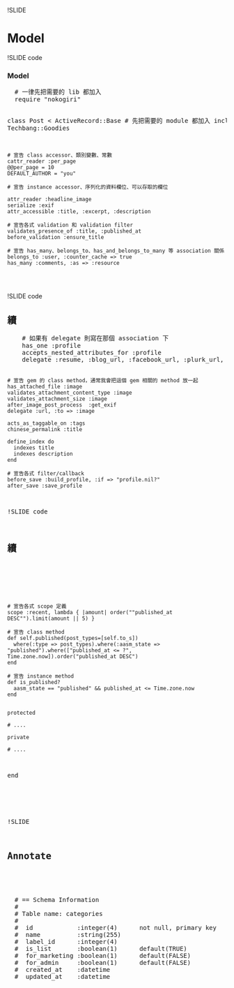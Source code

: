 !SLIDE

# Model

!SLIDE code

### Model

<div class="correct smallest">
  <pre class="sh_ruby">
  # 一律先把需要的 lib 都加入
  require "nokogiri"

  class Post < ActiveRecord::Base
    # 先把需要的 module 都加入
    include Techbang::Goodies

    # 宣告 class accessor、類別變數、常數
    cattr_reader :per_page
    @@per_page = 10
    DEFAULT_AUTHOR = "you"

    # 宣告 instance accessor、序列化的資料欄位、可以存取的欄位
  
    attr_reader :headline_image
    serialize :exif
    attr_accessible :title, :excerpt, :description

    # 宣告各式 validation 和 validation filter
    validates_presence_of :title, :published_at
    before_validation :ensure_title

    # 宣告 has_many、belongs_to、has_and_belongs_to_many 等 association 關係
    belongs_to :user, :counter_cache => true
    has_many :comments, :as => :resource
  </pre>
</div>

!SLIDE code

## 續
<div class="correct smallest">
  <pre class="sh_ruby">
    # 如果有 delegate 則寫在那個 association 下
    has_one :profile
    accepts_nested_attributes_for :profile
    delegate :resume, :blog_url, :facebook_url, :plurk_url, :twitter_url, :to => :profile

    # 宣告 gem 的 class method，通常我會把這個 gem 相關的 method 放一起
    has_attached_file :image
    validates_attachment_content_type :image
    validates_attachment_size :image
    after_image_post_process  :get_exif
    delegate :url, :to => :image

    acts_as_taggable_on :tags
    chinese_permalink :title

    define_index do
      indexes title
      indexes description
    end

    # 宣告各式 filter/callback
    before_save :build_profile, :if => "profile.nil?"
    after_save :save_profile

!SLIDE code

## 續
<div class="correct smallest">
  <pre class="sh_ruby">
 
    # 宣告各式 scope 定義
    scope :recent, lambda { |amount| order(""published_at DESC"").limit(amount || 5) }

    # 宣告 class method
    def self.published(post_types=[self.to_s])
      where(:type => post_types).where(:aasm_state => "published").where(["published_at <= ?", Time.zone.now]).order("published_at DESC")
    end

    # 宣告 instance method
    def is_published?
      aasm_state == "published" && published_at <= Time.zone.now
    end
    
    
    protected
    
    # ....
    
    private
    
    # ....

end
</pre>
</div>

!SLIDE

## Annotate

<div class="smaller">
  <pre class="sh_ruby">
  # == Schema Information
  #
  # Table name: categories
  #
  #  id            :integer(4)      not null, primary key
  #  name          :string(255)
  #  label_id      :integer(4)
  #  is_list       :boolean(1)      default(TRUE)
  #  for_marketing :boolean(1)      default(FALSE)
  #  for_admin     :boolean(1)      default(FALSE)
  #  created_at    :datetime
  #  updated_at    :datetime

</pre>
</div>